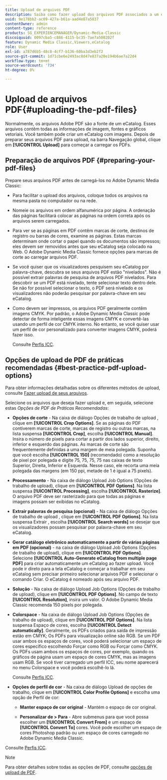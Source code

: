 ```yaml
---
title: Upload de arquivos PDF
description: Saiba como fazer upload dos arquivos PDF associados a um eCatalog.
uuid: 9e178bb2-ac09-427a-b61a-aad4e87a5837
contentOwner: admin
content-type: reference
products: SG_EXPERIENCEMANAGER/Dynamic-Media-Classic
discoiquuid: 0097cba5-c886-4115-bc35-7ae7a500202f
feature: Dynamic Media Classic,Viewers,eCatalog
role: User
exl-id: a787d6b5-48c8-4cf7-b136-60ba3d3eb2f2
source-git-commit: 1d71cbe6e2493ac8d47e837a20e194b6ae7a22d4
workflow-type: tm+mt
source-wordcount: '734'
ht-degree: 0%

---
```


# Upload de arquivos PDF{#uploading-the-pdf-files}

Normalmente, os arquivos Adobe PDF são a fonte de um eCatalog. Esses arquivos contêm todas as informações de imagem, fontes e gráficos vetoriais. Você também pode criar um eCatalog com imagens. Depois de preparar seus arquivos PDF para upload, na barra Navegação global, clique em **[!UICONTROL Upload]** para começar a carregar os PDFs.

## Preparação de arquivos PDF {#preparing-your-pdf-files}

Prepare seus arquivos PDF antes de carregá-los no Adobe Dynamic Media Classic:

* Para facilitar o upload dos arquivos, coloque todos os arquivos na mesma pasta no computador ou na rede.
* Nomeie os arquivos em ordem alfanumérica por página. A ordenação das páginas facilitará colocar as páginas na ordem correta após os arquivos serem carregados.
* Para ver se as páginas em PDF contêm marcas de corte, destinos de registro ou barras de cores, examine as páginas. Estas marcas determinam onde cortar o papel quando os documentos são impressos; eles devem ser removidos antes que seu eCatalog seja colocado na Web. O Adobe Dynamic Media Classic fornece opções para marcas de corte ao carregar arquivos PDF.
* Se você quiser que os visualizadores pesquisem seu eCatalog por palavra-chave, descubra se seus arquivos PDF estão &quot;nivelados&quot;. Não é possível extrair palavras de pesquisa de arquivos PDF nivelados. Para descobrir se um PDF está nivelado, tente selecionar texto dentro dele. Se não for possível selecionar o texto, o PDF será nivelado e os visualizadores não poderão pesquisar por palavra-chave em seu eCatalog.
* Como devem ser impressos, os arquivos PDF geralmente contêm imagens CMYK. Por padrão, o Adobe Dynamic Media Classic pode detectar de forma inteligente essas imagens CMYK e convertê-las usando um perfil de cor CMYK interno. No entanto, se você quiser usar um perfil de cor personalizado para converter imagens CMYK, poderá fazer isso.

   Consulte [Perfis ICC](icc-profiles.md#icc_profiles).

## Opções de upload de PDF de práticas recomendadas {#best-practice-pdf-upload-options}

Para obter informações detalhadas sobre os diferentes métodos de upload, consulte [Fazer upload de seus arquivos](uploading-files.md#uploading_your_files).

Selecione os arquivos que deseja fazer upload e, em seguida, selecione estas *Opções de PDF de Práticas Recomendadas*:

* **Opções de corte**  - Na caixa de diálogo Opções de trabalho de upload , clique em  **[!UICONTROL Crop Options]**. Se as páginas do PDF contiverem marcas de corte, marcas de registro ou outras marcas, na lista suspensa **[!UICONTROL Crop]**, escolha **[!UICONTROL Manual]**. Insira o número de pixels para cortar a partir dos lados superior, direito, inferior e esquerdo das páginas. As marcas de corte são frequentemente definidas a uma margem de meia polegada. Suponha que você escolha **[!UICONTROL 150]** (recomendado) como a resolução de pixel por polegada e digite 75, 75, 75, 75 nas caixas de texto Superior, Direita, Inferior e Esquerda. Nesse caso, ele recorta uma meia polegada das margens (em 150 ppi, metade de 1 é igual a 75 pixels).

* **Processamento**  - Na caixa de diálogo Upload Job Options (Opções de trabalho de upload), clique em  **[!UICONTROL PDF Options]**. Na lista suspensa **[!UICONTROL Processing]**, escolha **[!UICONTROL Rasterize]**. O arquivo PDF deve ser rasterizado para que todas as páginas e imagens possam ser exibidas no eCatalog.

* **Extrair palavras de pesquisa (opcional)**  - Na caixa de diálogo Opções de trabalho de upload , clique em  **[!UICONTROL PDF Options]**. Na lista suspensa Extrair , escolha **[!UICONTROL Search words]** se desejar que os visualizadores possam pesquisar por palavra-chave em seu eCatalog.

* **Gerar catálogo eletrônico automaticamente a partir de várias páginas em PDF (opcional)**  - na caixa de diálogo Upload Job Options (Opções de trabalho de upload), clique em  **[!UICONTROL PDF Options]**. Selecione **[!UICONTROL Auto-Generate eCatalog from multiple page PDF]** para criar automaticamente um eCatalog ao fazer upload. Você pode ir direto para a tela eCatalog e começar a trabalhar em seu eCatalog sem precisar primeiro selecionar arquivos PDF e selecionar o comando Criar. O eCatalog é nomeado após seu arquivo PDF.

* **Solução**  - Na caixa de diálogo Upload Job Options (Opções de trabalho de upload), clique em  **[!UICONTROL PDF Options]**. No campo de texto **[!UICONTROL Resolution]**, insira um valor. O Adobe Dynamic Media Classic recomenda 150 pixels por polegada.

* **Colorspace**  - Na caixa de diálogo Upload Job Options (Opções de trabalho de upload), clique em  **[!UICONTROL PDF Options]**. Na lista suspensa Espaço de cores, escolha **[!UICONTROL Detect automatically]**. Geralmente, os PDFs criados para saída de impressão estão em CMYK; Os PDFs para visualização online são RGB. Se um PDF usar ambos os espaços de cores, você poderá selecionar um espaço de cores específico escolhendo Forçar como RGB ou Forçar como CMYK. Os PDFs usam ambos os espaços de cores, por exemplo, quando os gráficos de página usam um espaço de cores CMYK, mas as imagens usam RGB. Se você tiver carregado um perfil ICC, seu nome aparecerá no menu Colorspace e você poderá escolhê-lo lá.

   Consulte [Perfis ICC](/help/icc-profiles.md).

* **Opções de perfil de cor**  - Na caixa de diálogo Upload de opções de trabalho, clique em  **[!UICONTROL Color Profile Options]** e escolha uma opção de Perfil de cor:

   * **Manter espaço de cor original**  - Mantém o espaço de cor original.

   * **Personalizar de > Para**  - Abre submenus para que você possa escolher um  **[!UICONTROL Convert From]** e um espaço de  **[!UICONTROL Convert To]** cores. Você pode escolher um espaço de cores Photoshop padrão ou um espaço de cores carregado no Adobe Dynamic Media Classic.

<!-- * **Convert To SRGB** - Converts to SRGB (Standard Red Green Blue). SRGB is the recommended color space for displaying images on web pages. -->

Consulte [Perfis ICC](icc-profiles.md#icc_profiles).

>[!NOTE]
>
>Para obter detalhes sobre todas as opções de PDF, consulte [opções de upload de PDF](pdfs.md#pdf_upload_options).
